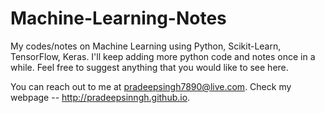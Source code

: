 # Machine-Learning-Notes
My codes/notes on Machine Learning using Python, Scikit-Learn, TensorFlow, Keras. I'll keep adding more python code and notes once in a while. Feel free to suggest anything that you would like to see here.

You can reach out to me at pradeepsingh7890@live.com. Check my webpage -- http://pradeepsinngh.github.io.

